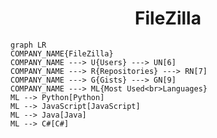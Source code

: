 <h1 align="center">FileZilla</h1>

```mermaid
graph LR
COMPANY_NAME{FileZilla}
COMPANY_NAME ---> U{Users} ---> UN[6]
COMPANY_NAME ---> R{Repositories} ---> RN[7]
COMPANY_NAME ---> G{Gists} ---> GN[9]
COMPANY_NAME ---> ML{Most Used<br>Languages}
ML --> Python[Python]
ML --> JavaScript[JavaScript]
ML --> Java[Java]
ML --> C#[C#]
```
